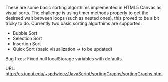 These are some basic sorting algorthims implemented in HTML5 Canvas as visual sorts. The challenge is using timer methods properly to get the desirsed wait between loops (such as nested ones), this proved to be a bit tricky to do. Currently two basic sorting algorthims are supported: 

<ul>
<li>Bubble Sort</li>
<li>Selection Sort</li>
<li>Insertion Sort</li>
<li>Quick Sort (basic visualization -> to be updated)</li>
</ul>

Bug fixes: Fixed null localStorage variables with defaults.

URL: http://cs.iupui.edu/~spdwiecz/JavaScript/sortingGraphs/sortingGraphs.html
